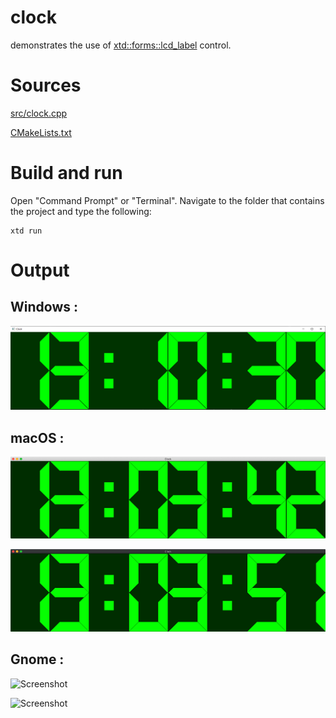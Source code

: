 # clock

demonstrates the use of [xtd::forms::lcd_label](../../../src/xtd_forms/include/xtd/forms/lcd_label.hpp) control.

# Sources

[src/clock.cpp](src/clock.cpp)

[CMakeLists.txt](CMakeLists.txt)

# Build and run

Open "Command Prompt" or "Terminal". Navigate to the folder that contains the project and type the following:

```shell
xtd run
```

# Output

## Windows :

![Screenshot](../../../docs/pictures/examples/clock_w.png)

## macOS :

![Screenshot](../../../docs/pictures/examples/clock_m.png)

![Screenshot](../../../docs/pictures/examples/clock_md.png)

## Gnome :

![Screenshot](../../../docs/pictures/examples/clock_g.png)

![Screenshot](../../../docs/pictures/examples/clock_gd.png)
